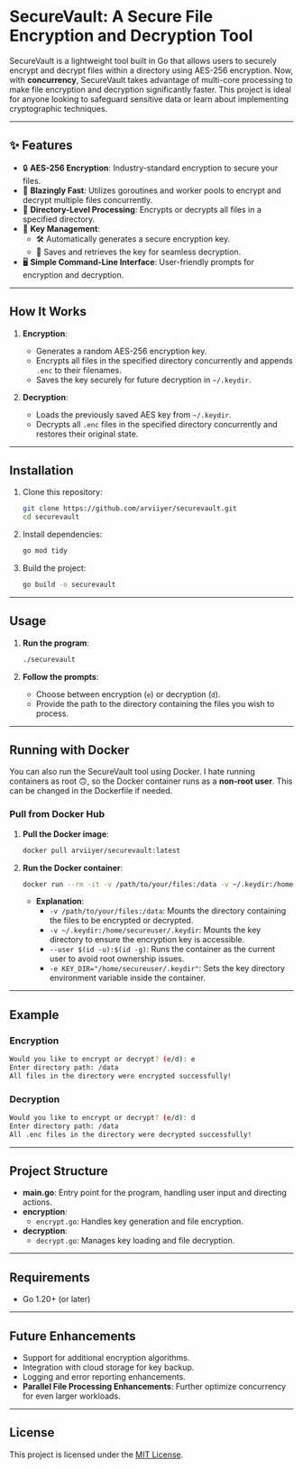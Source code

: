 # SecureVault: A Secure File Encryption and Decryption Tool

SecureVault is a lightweight tool built in Go that allows users to securely encrypt and decrypt files within a directory using AES-256 encryption. Now, with **concurrency**, SecureVault takes advantage of multi-core processing to make file encryption and decryption significantly faster. This project is ideal for anyone looking to safeguard sensitive data or learn about implementing cryptographic techniques.

---

## ✨ Features

- 🔒 **AES-256 Encryption**: Industry-standard encryption to secure your files.
- 🚀 **Blazingly Fast**: Utilizes goroutines and worker pools to encrypt and decrypt multiple files concurrently.
- 📂 **Directory-Level Processing**: Encrypts or decrypts all files in a specified directory.
- 🔑 **Key Management**:
  - 🛠️ Automatically generates a secure encryption key.
  - 🔐 Saves and retrieves the key for seamless decryption.
- 🖥️ **Simple Command-Line Interface**: User-friendly prompts for encryption and decryption.

---

## How It Works

1. **Encryption**:
   - Generates a random AES-256 encryption key.
   - Encrypts all files in the specified directory concurrently and appends `.enc` to their filenames.
   - Saves the key securely for future decryption in `~/.keydir`.

2. **Decryption**:
   - Loads the previously saved AES key from `~/.keydir`.
   - Decrypts all `.enc` files in the specified directory concurrently and restores their original state.

---

## Installation

1. Clone this repository:
   ```bash
   git clone https://github.com/arviiyer/securevault.git
   cd securevault
   ```

2. Install dependencies:
   ```bash
   go mod tidy
   ```

3. Build the project:
   ```bash
   go build -o securevault
   ```

---

## Usage

1. **Run the program**:
   ```bash
   ./securevault
   ```

2. **Follow the prompts**:
   - Choose between encryption (`e`) or decryption (`d`).
   - Provide the path to the directory containing the files you wish to process.

---

## Running with Docker

You can also run the SecureVault tool using Docker. I hate running containers as root 🙃, so the Docker container runs as a **non-root user**. This can be changed in the Dockerfile if needed.

### Pull from Docker Hub

1. **Pull the Docker image**:
   ```bash
   docker pull arviiyer/securevault:latest
   ```

2. **Run the Docker container**:
   ```bash
   docker run --rm -it -v /path/to/your/files:/data -v ~/.keydir:/home/secureuser/.keydir --user $(id -u):$(id -g) -e KEY_DIR="/home/secureuser/.keydir" arviiyer/securevault:latest
   ```

   - **Explanation**:
     - `-v /path/to/your/files:/data`: Mounts the directory containing the files to be encrypted or decrypted.
     - `-v ~/.keydir:/home/secureuser/.keydir`: Mounts the key directory to ensure the encryption key is accessible.
     - `--user $(id -u):$(id -g)`: Runs the container as the current user to avoid root ownership issues.
     - `-e KEY_DIR="/home/secureuser/.keydir"`: Sets the key directory environment variable inside the container.

---

## Example

### Encryption
```bash
Would you like to encrypt or decrypt? (e/d): e
Enter directory path: /data
All files in the directory were encrypted successfully!
```

### Decryption
```bash
Would you like to encrypt or decrypt? (e/d): d
Enter directory path: /data
All .enc files in the directory were decrypted successfully!
```

---

## Project Structure

- **main.go**: Entry point for the program, handling user input and directing actions.
- **encryption**:
  - `encrypt.go`: Handles key generation and file encryption.
- **decryption**:
  - `decrypt.go`: Manages key loading and file decryption.

---

## Requirements

- Go 1.20+ (or later)

---

## Future Enhancements

- Support for additional encryption algorithms.
- Integration with cloud storage for key backup.
- Logging and error reporting enhancements.
- **Parallel File Processing Enhancements**: Further optimize concurrency for even larger workloads.

---

## License

This project is licensed under the [MIT License](./LICENSE).

